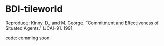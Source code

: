 # BDI-tileworld
Reproduce: Kinny, D., and M. George. "Commitment and Effectiveness of Situated Agents." IJCAI-91. 1991.

code: comming soon.
